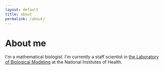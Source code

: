 ```yaml
---
layout: default
title: about
permalink: /about/
---
```


# About me

I'm a mathematical biologist. I'm currently a staff scientist in [the Laboratory of Biological Modeling](https://lbm.niddk.nih.gov/) at the National Institutes of Health.
